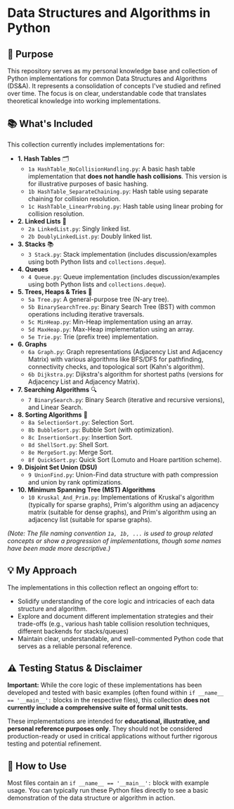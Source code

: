 # Data Structures and Algorithms in Python

## 🎯 Purpose

This repository serves as my personal knowledge base and collection of Python implementations for common Data Structures and Algorithms (DS&A). It represents a consolidation of concepts I've studied and refined over time. The focus is on clear, understandable code that translates theoretical knowledge into working implementations.

## 📚 What's Included

This collection currently includes implementations for:

* **1. Hash Tables** 🗂️
    * `1a HashTable_NoCollisionHandling.py`: A basic hash table implementation that **does not handle hash collisions**. This version is for illustrative purposes of basic hashing.
    * `1b HashTable_SeparateChaining.py`: Hash table using separate chaining for collision resolution.
    * `1c HashTable_LinearProbing.py`: Hash table using linear probing for collision resolution.
* **2. Linked Lists** 🔗
    * `2a LinkedList.py`: Singly linked list.
    * `2b DoublyLinkedList.py`: Doubly linked list.
* **3. Stacks** 📚
    * `3 Stack.py`: Stack implementation (includes discussion/examples using both Python lists and `collections.deque`).
* **4. Queues** 
    * `4 Queue.py`: Queue implementation (includes discussion/examples using both Python lists and `collections.deque`).
* **5. Trees, Heaps & Tries** 🌳
    * `5a Tree.py`: A general-purpose tree (N-ary tree).
    * `5b BinarySearchTree.py`: Binary Search Tree (BST) with common operations including iterative traversals.
    * `5c MinHeap.py`: Min-Heap implementation using an array.
    * `5d MaxHeap.py`: Max-Heap implementation using an array.
    * `5e Trie.py`: Trie (prefix tree) implementation.
* **6. Graphs** 
    * `6a Graph.py`: Graph representations (Adjacency List and Adjacency Matrix) with various algorithms like BFS/DFS for pathfinding, connectivity checks, and topological sort (Kahn's algorithm).
    * `6b Dijkstra.py`: Dijkstra's algorithm for shortest paths (versions for Adjacency List and Adjacency Matrix).
* **7. Searching Algorithms** 🔍
    * `7 BinarySearch.py`: Binary Search (iterative and recursive versions), and Linear Search.
* **8. Sorting Algorithms** 🔢
    * `8a SelectionSort.py`: Selection Sort.
    * `8b BubbleSort.py`: Bubble Sort (with optimization).
    * `8c InsertionSort.py`: Insertion Sort.
    * `8d ShellSort.py`: Shell Sort.
    * `8e MergeSort.py`: Merge Sort.
    * `8f QuickSort.py`: Quick Sort (Lomuto and Hoare partition scheme).
* **9. Disjoint Set Union (DSU)**
    * `9 UnionFind.py`: Union-Find data structure with path compression and union by rank optimizations.
* **10. Minimum Spanning Tree (MST) Algorithms**
    * `10 Kruskal_And_Prim.py`: Implementations of Kruskal's algorithm (typically for sparse graphs), Prim's algorithm using an adjacency matrix (suitable for dense graphs), and Prim's algorithm using an adjacency list (suitable for sparse graphs).

*(Note: The file naming convention `1a, 1b, ...` is used to group related concepts or show a progression of implementations, though some names have been made more descriptive.)*

## 💡 My Approach

The implementations in this collection reflect an ongoing effort to:
* Solidify understanding of the core logic and intricacies of each data structure and algorithm.
* Explore and document different implementation strategies and their trade-offs (e.g., various hash table collision resolution techniques, different backends for stacks/queues)
* Maintain clear, understandable, and well-commented Python code that serves as a reliable personal reference.

## ⚠️ Testing Status & Disclaimer

**Important:** While the core logic of these implementations has been developed and tested with basic examples (often found within `if __name__ == '__main__':` blocks in the respective files), this collection **does not currently include a comprehensive suite of formal unit tests.**

These implementations are intended for **educational, illustrative, and personal reference purposes only**. They should not be considered production-ready or used in critical applications without further rigorous testing and potential refinement.

## 🚀 How to Use

Most files contain an `if __name__ == '__main__':` block with example usage. You can typically run these Python files directly to see a basic demonstration of the data structure or algorithm in action.